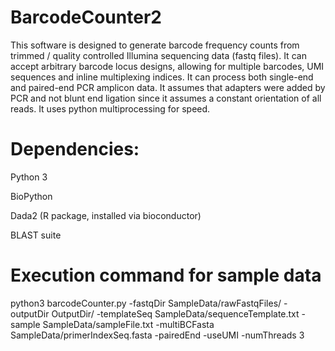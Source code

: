 # BarcodeCounter2

This software is designed to generate barcode frequency counts from trimmed / quality controlled Illumina sequencing data (fastq files). It can accept arbitrary barcode locus designs, allowing for multiple barcodes, UMI sequences and inline multiplexing indices. It can process both single-end and paired-end PCR amplicon data. It assumes that adapters were added by PCR and not blunt end ligation since it assumes a constant orientation of all reads. It uses python multiprocessing for speed.


# Dependencies:

Python 3

BioPython

Dada2 (R package, installed via bioconductor)

BLAST suite

# Execution command for sample data

python3 barcodeCounter.py -fastqDir SampleData/rawFastqFiles/ -outputDir OutputDir/ -templateSeq SampleData/sequenceTemplate.txt -sample SampleData/sampleFile.txt -multiBCFasta SampleData/primerIndexSeq.fasta -pairedEnd -useUMI -numThreads 3
